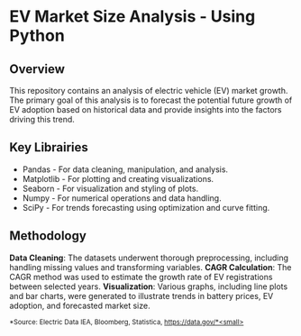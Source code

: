 # EV Market Size Analysis - Using Python

## Overview
This repository contains an analysis of electric vehicle (EV) market growth. The primary goal of this analysis is to forecast the potential future growth of EV adoption based on historical data and provide insights into the factors driving this trend.

## Key Librairies 
- Pandas - For data cleaning, manipulation, and analysis.
- Matplotlib - For plotting and creating visualizations.
- Seaborn - For visualization and styling of plots.
- Numpy - For numerical operations and data handling.
- SciPy - For trends forecasting using optimization and curve fitting.

## Methodology
**Data Cleaning**: The datasets underwent thorough preprocessing, including handling missing values and transforming variables.
**CAGR Calculation**: The CAGR method was used to estimate the growth rate of EV registrations between selected years.
**Visualization**: Various graphs, including line plots and bar charts, were generated to illustrate trends in battery prices, EV adoption, and forecasted market size.

<small>*Source: Electric Data IEA, Bloomberg, Statistica, https://data.gov/*<small>
